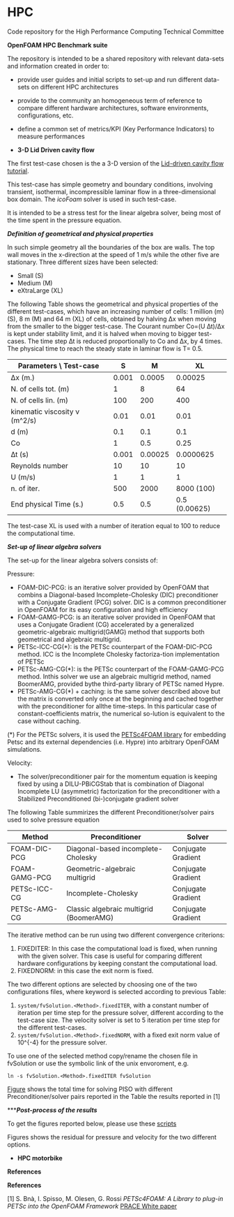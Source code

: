 # HPC

Code repository for the High Performance Computing Technical Committee

**OpenFOAM HPC Benchmark suite**

The repository is intended to be a shared repository with relevant data-sets and information created in order to:

*  provide user guides and initial scripts to set-up and run different data-sets on different HPC architectures
*  provide to the community an homogeneous term of reference to compare different hardware architectures, software environments, configurations, etc. 
*  define a common set of metrics/KPI (Key Performance Indicators) to measure performances

*  **3-D Lid Driven cavity flow**


The  first test-case chosen is the a 3-D version of the [Lid-driven cavity flow tutorial](https://www.openfoam.com/documentation/tutorial-guide/tutorialse2.php). 

This test-case has simple geometry and boundary conditions, involving transient, isothermal, incompressible laminar flow in a three-dimensional box domain. The *icoFoam* solver is used in such test-case.

It is intended to be a stress test for the linear algebra solver, being most of the time spent in the pressure equation.

***Definition of geometrical and physical properties***

In such simple geometry all the boundaries of the box are walls. The top wall moves in the x-direction at the speed of 1 m/s while the other five are stationary.
Three different sizes have been selected:

*  Small (S)
*  Medium (M) 
*  eXtraLarge (XL)

The following Table shows the geometrical and physical properties of the different test-cases, which have an increasing number of cells: 1 million (m) (S), 8 m (M) and 64 m (XL) of cells, obtained by halving ∆x when moving from the smaller to the bigger test-case. 
The Courant number Co=(U ∆t)/∆x is kept under stability limit, and it is halved when moving to bigger test-cases. 
The time step ∆t is reduced proportionally to Co and ∆x, by 4 times. The physical time to reach the steady state in laminar flow is T= 0.5. 



| Parameters \ Test-case     |    **S**  | **M** | **XL** |
|----------------------------|-----------|-------|--------|
|   ∆x (m.)                  |  0.001    | 0.0005| 0.00025|
| N. of cells tot. (m)       | 1         | 8     |  64    |
| N. of cells lin. (m)       | 100       | 200   | 400    |
| kinematic viscosity ν (m^2/s)| 0.01    | 0.01  | 0.01   | 
| d (m)                      | 0.1       | 0.1   | 0.1    |
| Co                         | 1         | 0.5   | 0.25   |
| ∆t (s)                     | 0.001     |0.00025|0.0000625|
| Reynolds number            | 10        | 10    | 10     |
| U (m/s)                    | 1         | 1     | 1      |
| n. of iter.                | 500       | 2000  | 8000 (100) |
| End physical Time (s.)   | 0.5       | 0.5   | 0.5 (0.00625)|

The test-case XL is used with a number of iteration equal to 100 to reduce the computational time.

***Set-up of linear algebra solvers***

The set-up for the linear algebra solvers consists of: 


Pressure: 
*  FOAM-DIC-PCG: is an iterative solver provided by OpenFOAM that combins a Diagonal-based Incomplete-Cholesky (DIC) preconditioner with a Conjugate Gradient (PCG) solver. DIC is a common preconditioner in OpenFOAM for its easy configuration and high efficiency 
*  FOAM-GAMG-PCG: is an iterative solver provided in OpenFOAM that uses a Conjugate Gradient (CG) accelerated by a generalized geometric-algebraic  multigrid(GAMG) method that supports both geometrical and algebraic multigrid.
*  PETSc-ICC-CG(*):  is  the  PETSc  counterpart  of  the  FOAM-DIC-PCG  method. ICC  is  the Incomplete Cholesky factoriza-tion implementation of PETSc
*  PETSc-AMG-CG(*):  is  the  PETSc  counterpart  of  the  FOAM-GAMG-PCG  method.  Inthis  solver  we  use  an  algebraic  multigrid  method,  named  BoomerAMG,  provided  bythe third-party library of PETSc named Hypre. 
*  PETSc-AMG-CG(*) + caching: is the same solver described above but the matrix is converted only once at the beginning and cached together with the preconditioner for allthe time-steps. In this particular case of constant-coefficients matrix, the numerical so-lution is equivalent to the case without caching.

(*) For the PETSc solvers, it is used the [PETSc4FOAM library](https://develop.openfoam.com/Community/external-solver/-/blob/develop/README.md) for embedding Petsc and its external dependencies (i.e. Hypre) into arbitrary OpenFOAM simulations.

Velocity:
* The solver/preconditioner pair for the momentum equation is keeping fixed by using a DILU-PBiCGStab that is combination of Diagonal Incomplete LU (asymmetric) factorization for the preconditioner with a Stabilized Preconditioned (bi-)conjugate gradient solver

The following Table summirizes the different Preconditioner/solver pairs used to solve pressure equation 

| Method        | Preconditioner                         | Solver 
| ------        | ------                                 | -----
| FOAM-DIC-PCG  | Diagonal-based incomplete-Cholesky     | Conjugate Gradient
| FOAM-GAMG-PCG | Geometric-algebraic multigrid          | Conjugate Gradient
| PETSc-ICC-CG  | Incomplete-Cholesky                    | Conjugate Gradient
| PETSc-AMG-CG  | Classic algebraic multigrid (BoomerAMG)| Conjugate Gradient

The iterative method can be run using two different convergence criterions:

1.   FIXEDITER: In this case the computational load is fixed, when running with the given solver. This case is useful for comparing different hardware configurations
by keeping constant the computational load.  
2.   FIXEDNORM: in this case the exit norm is fixed.

The two different options are selected by choosing one of the two configurations files, where <Method> keyword is selected according to previous Table: 

1.  `system/fvSolution.<Method>.fixedITER`, with a constant number of iteration per time step for the pressure solver, different according to the test-case size. The velocity solver is set to 5 iteration per time step for the different test-cases. 
2.  `system/fvSolution.<Method>.fixedNORM`, with a fixed exit norm value of 10^{-4} for the pressure solver. 

To use one of the selected method copy/rename the chosen file in fvSolution or use the symbolic link of the unix envoroment, e.g.

`ln -s fvSolution.<Method>.fixedITER fvSolution`

[Figure](https://develop.openfoam.com/committees/hpc/-/blob/develop/time.png) shows the total time for solving  PISO with different Preconditioner/solver pairs reported in the Table the results reported in [1]

******Post-process of the results***

To get the figures reported below, please use these [scripts](https://gitlab.com/amemmolo/png_tecplot)

Figures shows the residual for pressure and velocity for the two different options.

* **HPC motorbike**

**References** 

**References** 

 [1] S. Bnà, I. Spisso, M. Olesen, G. Rossi *PETSc4FOAM: A Library to plug-in PETSc into the OpenFOAM
Framework* [PRACE White paper](https://prace-ri.eu/wp-content/uploads/WP294-PETSc4FOAM-A-Library-to-plug-in-PETSc-into-the-OpenFOAM-Framework.pdf)

